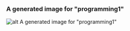 ### A generated image for "programming1"

![alt A generated image for "programming1" ](https://avatars.githubusercontent.com/u/9447189?s=400&v=4)
